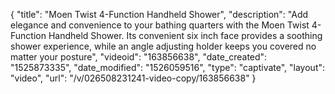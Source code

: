 {
    "title": "Moen Twist 4-Function Handheld Shower",
    "description": "Add elegance and convenience to your bathing quarters with the Moen Twist 4-Function Handheld Shower. Its convenient six inch face provides a soothing shower experience, while an angle adjusting holder keeps you covered no matter your posture",
    "videoid": "163856638",
    "date_created": "1525873335",
    "date_modified": "1526059516",
    "type": "captivate",
    "layout": "video",
    "url": "\/v\/026508231241-video-copy\/163856638"
}